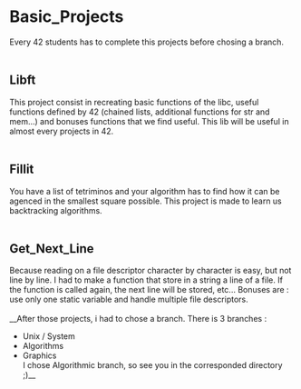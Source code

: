# Basic_Projects
Every 42 students has to complete this projects before chosing a branch.<br />
<br />
## Libft
This project consist in recreating basic functions of the libc, useful functions
defined by 42 (chained lists, additional functions for str and mem...) and
bonuses functions that we find useful. This lib will be useful in almost every
projects in 42.<br />
<br />
## Fillit
You have a list of tetriminos and your algorithm has to find how it can be
agenced in the smallest square possible. This project is made to learn us
backtracking algorithms.<br />
<br />
## Get_Next_Line
Because reading on a file descriptor character by character is easy, but not
line by line. I had to make a function that store in a string a line of a file.
If the function is called again, the next line will be stored, etc... Bonuses
are : use only one static variable and handle multiple file descriptors.<br />
<br />
__After those projects, i had to chose a branch. There is 3 branches :
- Unix / System
- Algorithms
- Graphics<br />
I chose Algorithmic branch, so see you in the corresponded directory ;)__
